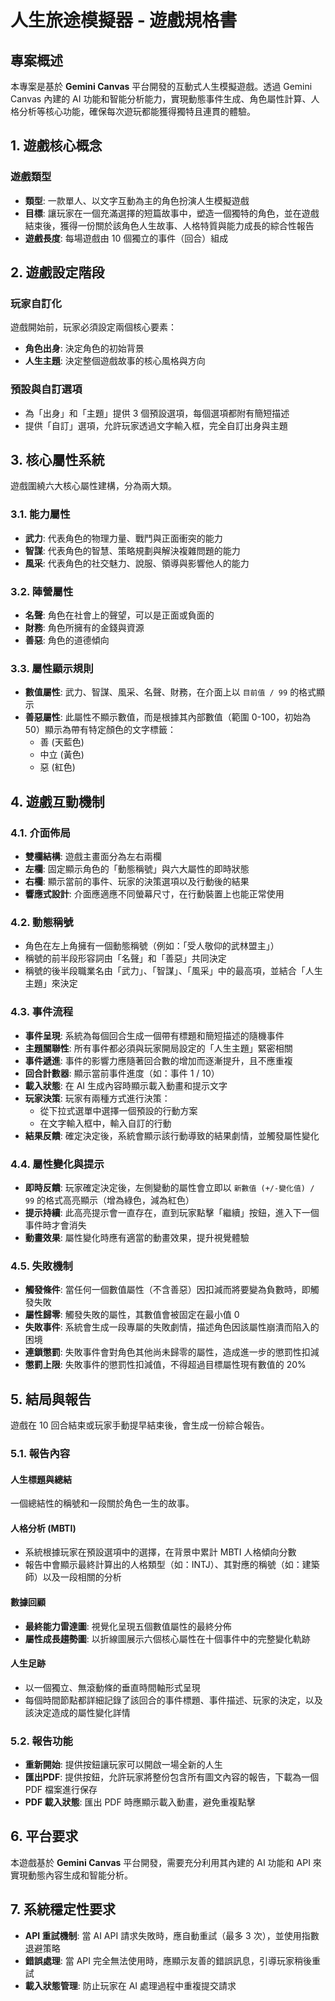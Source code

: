 # 人生旅途模擬器 - 遊戲規格書

## 專案概述

本專案是基於 **Gemini Canvas** 平台開發的互動式人生模擬遊戲。透過 Gemini Canvas 內建的 AI 功能和智能分析能力，實現動態事件生成、角色屬性計算、人格分析等核心功能，確保每次遊玩都能獲得獨特且連貫的體驗。

## 1. 遊戲核心概念

### 遊戲類型
- **類型**: 一款單人、以文字互動為主的角色扮演人生模擬遊戲
- **目標**: 讓玩家在一個充滿選擇的短篇故事中，塑造一個獨特的角色，並在遊戲結束後，獲得一份關於該角色人生故事、人格特質與能力成長的綜合性報告
- **遊戲長度**: 每場遊戲由 10 個獨立的事件（回合）組成

## 2. 遊戲設定階段

### 玩家自訂化
遊戲開始前，玩家必須設定兩個核心要素：

- **角色出身**: 決定角色的初始背景
- **人生主題**: 決定整個遊戲故事的核心風格與方向

### 預設與自訂選項

- 為「出身」和「主題」提供 3 個預設選項，每個選項都附有簡短描述
- 提供「自訂」選項，允許玩家透過文字輸入框，完全自訂出身與主題

## 3. 核心屬性系統

遊戲圍繞六大核心屬性建構，分為兩大類。

### 3.1. 能力屬性

- **武力**: 代表角色的物理力量、戰鬥與正面衝突的能力
- **智謀**: 代表角色的智慧、策略規劃與解決複雜問題的能力
- **風采**: 代表角色的社交魅力、說服、領導與影響他人的能力

### 3.2. 陣營屬性

- **名聲**: 角色在社會上的聲望，可以是正面或負面的
- **財務**: 角色所擁有的金錢與資源
- **善惡**: 角色的道德傾向

### 3.3. 屬性顯示規則

- **數值屬性**: 武力、智謀、風采、名聲、財務，在介面上以 `目前值 / 99` 的格式顯示
- **善惡屬性**: 此屬性不顯示數值，而是根據其內部數值（範圍 0-100，初始為 50）顯示為帶有特定顏色的文字標籤：
  - 善 (天藍色)
  - 中立 (黃色)
  - 惡 (紅色)

## 4. 遊戲互動機制

### 4.1. 介面佈局

- **雙欄結構**: 遊戲主畫面分為左右兩欄
- **左欄**: 固定顯示角色的「動態稱號」與六大屬性的即時狀態
- **右欄**: 顯示當前的事件、玩家的決策選項以及行動後的結果
- **響應式設計**: 介面應適應不同螢幕尺寸，在行動裝置上也能正常使用

### 4.2. 動態稱號

- 角色在左上角擁有一個動態稱號（例如：「受人敬仰的武林盟主」）
- 稱號的前半段形容詞由「名聲」和「善惡」共同決定
- 稱號的後半段職業名由「武力」、「智謀」、「風采」中的最高項，並結合「人生主題」來決定

### 4.3. 事件流程

- **事件呈現**: 系統為每個回合生成一個帶有標題和簡短描述的隨機事件
- **主題關聯性**: 所有事件都必須與玩家開局設定的「人生主題」緊密相關
- **事件遞進**: 事件的影響力應隨著回合數的增加而逐漸提升，且不應重複
- **回合計數器**: 顯示當前事件進度（如：事件 1 / 10）
- **載入狀態**: 在 AI 生成內容時顯示載入動畫和提示文字
- **玩家決策**: 玩家有兩種方式進行決策：
  - 從下拉式選單中選擇一個預設的行動方案
  - 在文字輸入框中，輸入自訂的行動
- **結果反饋**: 確定決定後，系統會顯示該行動導致的結果劇情，並觸發屬性變化

### 4.4. 屬性變化與提示

- **即時反饋**: 玩家確定決定後，左側變動的屬性會立即以 `新數值 (+/-變化值) / 99` 的格式高亮顯示（增為綠色，減為紅色）
- **提示持續**: 此高亮提示會一直存在，直到玩家點擊「繼續」按鈕，進入下一個事件時才會消失
- **動畫效果**: 屬性變化時應有適當的動畫效果，提升視覺體驗

### 4.5. 失敗機制

- **觸發條件**: 當任何一個數值屬性（不含善惡）因扣減而將要變為負數時，即觸發失敗
- **屬性歸零**: 觸發失敗的屬性，其數值會被固定在最小值 0
- **失敗事件**: 系統會生成一段專屬的失敗劇情，描述角色因該屬性崩潰而陷入的困境
- **連鎖懲罰**: 失敗事件會對角色其他尚未歸零的屬性，造成進一步的懲罰性扣減
- **懲罰上限**: 失敗事件的懲罰性扣減值，不得超過目標屬性現有數值的 20%

## 5. 結局與報告

遊戲在 10 回合結束或玩家手動提早結束後，會生成一份綜合報告。

### 5.1. 報告內容

#### 人生標題與總結
一個總結性的稱號和一段關於角色一生的故事。

#### 人格分析 (MBTI)
- 系統根據玩家在預設選項中的選擇，在背景中累計 MBTI 人格傾向分數
- 報告中會顯示最終計算出的人格類型（如：INTJ）、其對應的稱號（如：建築師）以及一段相關的分析

#### 數據回顧
- **最終能力雷達圖**: 視覺化呈現五個數值屬性的最終分佈
- **屬性成長趨勢圖**: 以折線圖展示六個核心屬性在十個事件中的完整變化軌跡

#### 人生足跡
- 以一個獨立、無滾動條的垂直時間軸形式呈現
- 每個時間節點都詳細記錄了該回合的事件標題、事件描述、玩家的決定，以及該決定造成的屬性變化詳情

### 5.2. 報告功能

- **重新開始**: 提供按鈕讓玩家可以開啟一場全新的人生
- **匯出PDF**: 提供按鈕，允許玩家將整份包含所有圖文內容的報告，下載為一個 PDF 檔案進行保存
- **PDF 載入狀態**: 匯出 PDF 時應顯示載入動畫，避免重複點擊

## 6. 平台要求

本遊戲基於 **Gemini Canvas** 平台開發，需要充分利用其內建的 AI 功能和 API 來實現動態內容生成和智能分析。

## 7. 系統穩定性要求

- **API 重試機制**: 當 AI API 請求失敗時，應自動重試（最多 3 次），並使用指數退避策略
- **錯誤處理**: 當 API 完全無法使用時，應顯示友善的錯誤訊息，引導玩家稍後重試
- **載入狀態管理**: 防止玩家在 AI 處理過程中重複提交請求